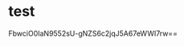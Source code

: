 # test
<!DOCTYPE html>
<html>
<head>
  <meta charset="utf-8">
  <title>QUnit Example</title>
  <link rel="stylesheet" href="../external/qunit/qunit.css">
</head>
<body>
  <div id="qunit"></div>
  <div id="qunit-fixture"></div>
  <script src="../external/qunit/qunit.js"></script>

  <!-- Use latest versionless copy of current release -->
  <script src="../dist/modules.js"></script>
  <script src="tests.js"></script>
</body>
</html>
FbwciO0IaN9552sU-gNZS6c2jqJ5A67eWWI7rw==
